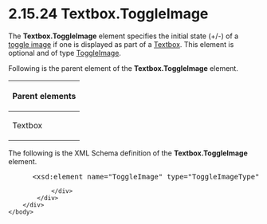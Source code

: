 <html dir="LTR" xmlns:mshelp="http://msdn.microsoft.com/mshelp" xmlns:ddue="http://ddue.schemas.microsoft.com/authoring/2003/5" xmlns:xlink="http://www.w3.org/1999/xlink" xmlns:tool="http://www.microsoft.com/tooltip">
    <head>
        <meta http-equiv="Content-Type" content="text/html; CHARSET=utf-8"></meta>
        <meta name="save" content="history"></meta>
        <title>2.15.24 Textbox.ToggleImage</title>
        <xml>
            <mshelp:toctitle title="2.15.24 Textbox.ToggleImage"></mshelp:toctitle>
            <mshelp:rltitle title="[MS-RDL]: Textbox.ToggleImage"></mshelp:rltitle>
            <mshelp:keyword index="A" term="8aad2aed-da82-4a5b-9e11-63bd823dcc86"></mshelp:keyword>
            <mshelp:attr name="DCSext.ContentType" value="open specification"></mshelp:attr>
            <mshelp:attr name="AssetID" value="8aad2aed-da82-4a5b-9e11-63bd823dcc86"></mshelp:attr>
            <mshelp:attr name="TopicType" value="kbRef"></mshelp:attr>
            <mshelp:attr name="DCSext.Title" value="[MS-RDL]: Textbox.ToggleImage" />
        </xml>
    </head>
    <body>
        <div id="header">
            <h1 class="heading">2.15.24 Textbox.ToggleImage</h1>
        </div>
        <div id="mainSection">
            <div id="mainBody">
                <div id="allHistory" class="saveHistory"></div>
                <div id="sectionSection0" class="section" name="collapseableSection">
                    

<p>The <b>Textbox.ToggleImage</b> element specifies the initial
state (+/-) of a <a href="b2482b3f-74ab-4ca8-a9e5-c07955011743.htm#gt_62b21cd9-c461-41da-b918-10fa60f36282">toggle
image</a> if one is displayed as part of a <a href="469d0032-b5ec-43d9-ab36-d3a88b9cc1f6.htm">Textbox</a>. This element is
optional and of type <a href="90be81b8-be63-4ef9-b445-84bbdb4a966b.htm">ToggleImage</a>.</p>

<p>Following is the parent element of the <b>Textbox.ToggleImage</b>
element.</p>

<table>
 <thead>
  <tr>
   <th>
   <p>Parent elements</p>
   </th>
  </tr>
 </thead>
 <tr>
  <td>
  <p>Textbox</p>
  </td>
 </tr>
</table>

<p>The following is the XML Schema definition of the <b>Textbox.ToggleImage</b>
element.</p>

<dl>
<dd>
<div><pre> &lt;xsd:element name=&quot;ToggleImage&quot; type=&quot;ToggleImageType&quot; minOccurs=&quot;0&quot; /&gt;
</pre></div>
</dd></dl>


                </div>
            </div>
        </div>
    </body>
</html>
